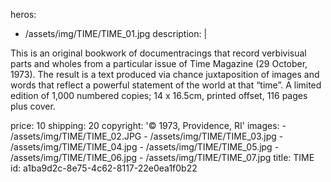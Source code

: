 heros:
  - /assets/img/TIME/TIME_01.jpg
description: |
  <p>This is an original bookwork of documentracings that record verbivisual parts and wholes from a particular issue of Time Magazine (29 October, 1973). The result is a text produced via chance juxtaposition of images and words that reflect a powerful statement of the world at that “time”. 
  A limited edition of 1,000 numbered copies; 14 x 16.5cm, printed offset, 116 pages plus cover.<br></p>
price: 10
shipping: 20
copyright: '© 1973, Providence, RI'
images:
  - /assets/img/TIME/TIME_02.JPG
  - /assets/img/TIME/TIME_03.jpg
  - /assets/img/TIME/TIME_04.jpg
  - /assets/img/TIME/TIME_05.jpg
  - /assets/img/TIME/TIME_06.jpg
  - /assets/img/TIME/TIME_07.jpg
title: TIME
id: a1ba9d2c-8e75-4c62-8117-22e0ea1f0b22
